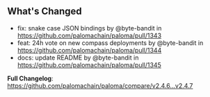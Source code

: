 ## What's Changed
* fix: snake case JSON bindings by @byte-bandit in https://github.com/palomachain/paloma/pull/1343
* feat: 24h vote on new compass deployments by @byte-bandit in https://github.com/palomachain/paloma/pull/1344
* docs: update README by @byte-bandit in https://github.com/palomachain/paloma/pull/1345


**Full Changelog**: https://github.com/palomachain/paloma/compare/v2.4.6...v2.4.7
